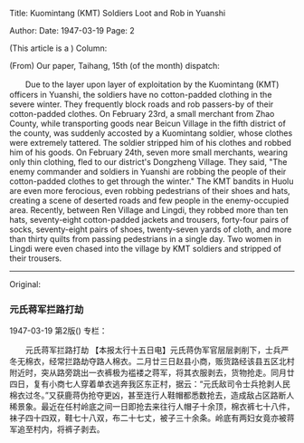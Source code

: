 Title: Kuomintang (KMT) Soldiers Loot and Rob in Yuanshi

Author:
Date: 1947-03-19
Page: 2

(This article is a ) Column:

(From) Our paper, Taihang, 15th (of the month) dispatch:

　　Due to the layer upon layer of exploitation by the Kuomintang (KMT) officers in Yuanshi, the soldiers have no cotton-padded clothing in the severe winter. They frequently block roads and rob passers-by of their cotton-padded clothes. On February 23rd, a small merchant from Zhao County, while transporting goods near Beicun Village in the fifth district of the county, was suddenly accosted by a Kuomintang soldier, whose clothes were extremely tattered. The soldier stripped him of his clothes and robbed him of his goods. On February 24th, seven more small merchants, wearing only thin clothing, fled to our district's Dongzheng Village. They said, "The enemy commander and soldiers in Yuanshi are robbing the people of their cotton-padded clothes to get through the winter." The KMT bandits in Huolu are even more ferocious, even robbing pedestrians of their shoes and hats, creating a scene of deserted roads and few people in the enemy-occupied area. Recently, between Ren Village and Lingdi, they robbed more than ten hats, seventy-eight cotton-padded jackets and trousers, forty-four pairs of socks, seventy-eight pairs of shoes, twenty-seven yards of cloth, and more than thirty quilts from passing pedestrians in a single day. Two women in Lingdi were even chased into the village by KMT soldiers and stripped of their trousers.



<hr /> 

Original: 


### 元氏蒋军拦路打劫

1947-03-19
第2版()
专栏：

　　元氏蒋军拦路打劫
    【本报太行十五日电】元氏蒋伪军官层层剥削下，士兵严冬无棉衣，经常拦路劫夺路人棉衣。二月廿三日赵县小商，贩货路经该县五区北村附近时，突从路旁跳出一衣裤极为褴褛之蒋军，将其衣服剥去，货物抢走。同月廿四日，复有小商七人穿着单衣逃奔我区东正村，据云：“元氏敌司令士兵抢剥人民棉衣过冬。”又获鹿蒋伪抢夺更凶，甚至连行人鞋帽都悉数抢去，造成敌占区路断人稀景象。最近在任村岭底之间一日即抢去来往行人帽子十余顶，棉衣裤七十八件，袜子四十四双，鞋七十八双，布二十七丈，被子三十余条。岭底有两妇女竟亦被蒋军追至村内，将裤子剥去。
